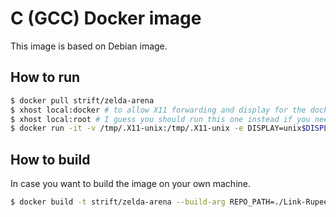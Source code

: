 C (GCC) Docker image
====================

This image is based on Debian image.

How to run
----------

```bash
$ docker pull strift/zelda-arena
$ xhost local:docker # to allow X11 forwarding and display for the docker user, assuming you don't need to 'sudo' for docker
$ xhost local:root # I guess you should run this one instead if you need to 'sudo' for docker
$ docker run -it -v /tmp/.X11-unix:/tmp/.X11-unix -e DISPLAY=unix$DISPLAY --device /dev/snd strift/zelda-arena
```

How to build
------------

In case you want to build the image on your own machine.

```bash
$ docker build -t strift/zelda-arena --build-arg REPO_PATH=./Link-Rupees-Rush . # Change the REPO_PATH arg accordingly
```
